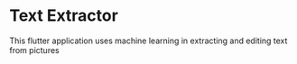 # Text Extractor
 This flutter application uses machine learning in extracting and editing text from pictures
